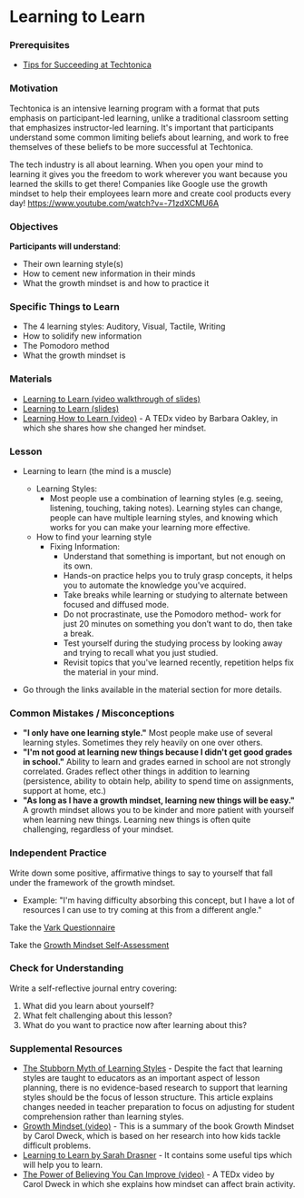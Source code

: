 # Learning to Learn

### Prerequisites

- [Tips for Succeeding at Techtonica](https://docs.google.com/document/d/1SWiUl0lYQ0sYDM8vQnVhJVOvT4MRA-9pDglKOgqTWak/edit?usp=sharing)

### Motivation

Techtonica is an intensive learning program with a format that puts emphasis on participant-led learning, unlike a traditional classroom setting that emphasizes instructor-led learning. It's important that participants understand some common limiting beliefs about learning, and work to free themselves of these beliefs to be more successful at Techtonica.

The tech industry is all about learning. When you open your mind to learning it gives you the freedom to work wherever you want because you learned the skills to get there! Companies like Google use the growth mindset to help their employees learn more and create cool products every day!
https://www.youtube.com/watch?v=-71zdXCMU6A

### Objectives

**Participants will understand**:

- Their own learning style(s)
- How to cement new information in their minds
- What the growth mindset is and how to practice it

### Specific Things to Learn

- The 4 learning styles: Auditory, Visual, Tactile, Writing
- How to solidify new information
- The Pomodoro method
- What the growth mindset is

### Materials

- [Learning to Learn (video walkthrough of slides)](https://drive.google.com/open?id=1Sgc7DxlKX37cd6v0GoIUmr7JWrUC7DIf)
- [Learning to Learn (slides)](https://docs.google.com/presentation/d/1pMkBP32lra-O_BS6kOqj81IzLspN1UtKT64jqOXS9Kc/edit?usp=sharing)
- [Learning How to Learn (video)](https://www.youtube.com/watch?v=O96fE1E-rf8) - A TEDx video by Barbara Oakley, in which she shares how she changed her mindset.

### Lesson

- Learning to learn (the mind is a muscle)

  - Learning Styles:
    - Most people use a combination of learning styles (e.g. seeing, listening, touching, taking notes). Learning styles can change, people can have multiple learning styles, and knowing which works for you can make your learning more effective.
  - How to find your learning style
    - Fixing Information:
      - Understand that something is important, but not enough on its own.
      - Hands-on practice helps you to truly grasp concepts, it helps you to automate the knowledge you've acquired.
      - Take breaks while learning or studying to alternate between focused and diffused mode.
      - Do not procrastinate, use the Pomodoro method- work for just 20 minutes on something you don’t want to do, then take a break.
      - Test yourself during the studying process by looking away and trying to recall what you just studied.
      - Revisit topics that you've learned recently, repetition helps fix the material in your mind.

- Go through the links available in the material section for more details.

### Common Mistakes / Misconceptions

- **"I only have one learning style."** Most people make use of several learning styles. Sometimes they rely heavily on one over others.
- **"I'm not good at learning new things because I didn't get good grades in school."** Ability to learn and grades earned in school are not strongly correlated. Grades reflect other things in addition to learning (persistence, ability to obtain help, ability to spend time on assignments, support at home, etc.)
- **"As long as I have a growth mindset, learning new things will be easy."** A growth mindset allows you to be kinder and more patient with yourself when learning new things. Learning new things is often quite challenging, regardless of your mindset.

### Independent Practice

Write down some positive, affirmative things to say to yourself that fall under the framework of the growth mindset.

- Example: "I'm having difficulty absorbing this concept, but I have a lot of resources I can use to try coming at this from a different angle."

Take the [Vark Questionnaire](https://vark-learn.com/the-vark-questionnaire/)

Take the [Growth Mindset Self-Assessment](https://www.positivityguides.net/test-your-mindset-quiz/)

### Check for Understanding

Write a self-reflective journal entry covering:

1. What did you learn about yourself?
2. What felt challenging about this lesson?
3. What do you want to practice now after learning about this?

### Supplemental Resources

- [The Stubborn Myth of Learning Styles](https://www.educationnext.org/stubborn-myth-learning-styles-state-teacher-license-prep-materials-debunked-theory/) - Despite the fact that learning styles are taught to educators as an important aspect of lesson planning, there is no evidence-based research to support that learning styles should be the focus of lesson structure. This article explains changes needed in teacher preparation to focus on adjusting for student comprehension rather than learning styles.
- [Growth Mindset (video)](https://www.youtube.com/watch?v=EyIF5VUOJc0) - This is a summary of the book Growth Mindset by Carol Dweck, which is based on her research into how kids tackle difficult problems.
- [Learning to Learn by Sarah Drasner](https://css-tricks.com/learning-to-learn/) - It contains some useful tips which will help you to learn.
- [The Power of Believing You Can Improve (video)](https://www.youtube.com/watch?v=_X0mgOOSpLU) - A TEDx video by Carol Dweck in which she explains how mindset can affect brain activity.
